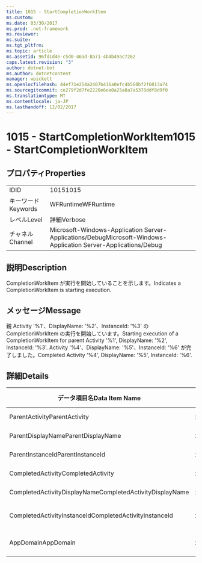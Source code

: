 ```yaml
---
title: 1015 - StartCompletionWorkItem
ms.custom: 
ms.date: 03/30/2017
ms.prod: .net-framework
ms.reviewer: 
ms.suite: 
ms.tgt_pltfrm: 
ms.topic: article
ms.assetid: 96fd1d4e-c5d0-46ad-8a71-4b4b49ac7262
caps.latest.revision: "3"
author: dotnet-bot
ms.author: dotnetcontent
manager: wpickett
ms.openlocfilehash: 44ef71e254a2407b416a0efc4b560bf2f6013a74
ms.sourcegitcommit: ce279f2d7fe2220e6ea0a25a8a7a5370ddf8d9f0
ms.translationtype: MT
ms.contentlocale: ja-JP
ms.lasthandoff: 12/02/2017
---
```

# <a name="1015---startcompletionworkitem"></a><span data-ttu-id="ab7c9-102">1015 - StartCompletionWorkItem</span><span class="sxs-lookup"><span data-stu-id="ab7c9-102">1015 - StartCompletionWorkItem</span></span>
## <a name="properties"></a><span data-ttu-id="ab7c9-103">プロパティ</span><span class="sxs-lookup"><span data-stu-id="ab7c9-103">Properties</span></span>  
  
|||  
|-|-|  
|<span data-ttu-id="ab7c9-104">ID</span><span class="sxs-lookup"><span data-stu-id="ab7c9-104">ID</span></span>|<span data-ttu-id="ab7c9-105">1015</span><span class="sxs-lookup"><span data-stu-id="ab7c9-105">1015</span></span>|  
|<span data-ttu-id="ab7c9-106">キーワード</span><span class="sxs-lookup"><span data-stu-id="ab7c9-106">Keywords</span></span>|<span data-ttu-id="ab7c9-107">WFRuntime</span><span class="sxs-lookup"><span data-stu-id="ab7c9-107">WFRuntime</span></span>|  
|<span data-ttu-id="ab7c9-108">レベル</span><span class="sxs-lookup"><span data-stu-id="ab7c9-108">Level</span></span>|<span data-ttu-id="ab7c9-109">詳細</span><span class="sxs-lookup"><span data-stu-id="ab7c9-109">Verbose</span></span>|  
|<span data-ttu-id="ab7c9-110">チャネル</span><span class="sxs-lookup"><span data-stu-id="ab7c9-110">Channel</span></span>|<span data-ttu-id="ab7c9-111">Microsoft-Windows-Application Server-Applications/Debug</span><span class="sxs-lookup"><span data-stu-id="ab7c9-111">Microsoft-Windows-Application Server-Applications/Debug</span></span>|  
  
## <a name="description"></a><span data-ttu-id="ab7c9-112">説明</span><span class="sxs-lookup"><span data-stu-id="ab7c9-112">Description</span></span>  
 <span data-ttu-id="ab7c9-113">CompletionWorkItem が実行を開始していることを示します。</span><span class="sxs-lookup"><span data-stu-id="ab7c9-113">Indicates a CompletionWorkItem is starting execution.</span></span>  
  
## <a name="message"></a><span data-ttu-id="ab7c9-114">メッセージ</span><span class="sxs-lookup"><span data-stu-id="ab7c9-114">Message</span></span>  
 <span data-ttu-id="ab7c9-115">親 Activity '%1'、DisplayName: '%2'、InstanceId: '%3' の CompletionWorkItem の実行を開始しています。</span><span class="sxs-lookup"><span data-stu-id="ab7c9-115">Starting execution of a CompletionWorkItem for parent Activity '%1', DisplayName: '%2', InstanceId: '%3'.</span></span> <span data-ttu-id="ab7c9-116">Activity '%4'、DisplayName: '%5'、InstanceId: '%6' が完了しました。</span><span class="sxs-lookup"><span data-stu-id="ab7c9-116">Completed Activity '%4', DisplayName: '%5', InstanceId: '%6'.</span></span>  
  
## <a name="details"></a><span data-ttu-id="ab7c9-117">詳細</span><span class="sxs-lookup"><span data-stu-id="ab7c9-117">Details</span></span>  
  
|<span data-ttu-id="ab7c9-118">データ項目名</span><span class="sxs-lookup"><span data-stu-id="ab7c9-118">Data Item Name</span></span>|<span data-ttu-id="ab7c9-119">データ項目の型</span><span class="sxs-lookup"><span data-stu-id="ab7c9-119">Data Item Type</span></span>|<span data-ttu-id="ab7c9-120">説明</span><span class="sxs-lookup"><span data-stu-id="ab7c9-120">Description</span></span>|  
|--------------------|--------------------|-----------------|  
|<span data-ttu-id="ab7c9-121">ParentActivity</span><span class="sxs-lookup"><span data-stu-id="ab7c9-121">ParentActivity</span></span>|<span data-ttu-id="ab7c9-122">xs:string</span><span class="sxs-lookup"><span data-stu-id="ab7c9-122">xs:string</span></span>|<span data-ttu-id="ab7c9-123">親アクティビティの型名。</span><span class="sxs-lookup"><span data-stu-id="ab7c9-123">The type name of the parent activity.</span></span>|  
|<span data-ttu-id="ab7c9-124">ParentDisplayName</span><span class="sxs-lookup"><span data-stu-id="ab7c9-124">ParentDisplayName</span></span>|<span data-ttu-id="ab7c9-125">xs:string</span><span class="sxs-lookup"><span data-stu-id="ab7c9-125">xs:string</span></span>|<span data-ttu-id="ab7c9-126">親アクティビティの表示名。</span><span class="sxs-lookup"><span data-stu-id="ab7c9-126">The display name of the parent activity.</span></span>|  
|<span data-ttu-id="ab7c9-127">ParentInstanceId</span><span class="sxs-lookup"><span data-stu-id="ab7c9-127">ParentInstanceId</span></span>|<span data-ttu-id="ab7c9-128">xs:string</span><span class="sxs-lookup"><span data-stu-id="ab7c9-128">xs:string</span></span>|<span data-ttu-id="ab7c9-129">親アクティビティのインスタンス ID。</span><span class="sxs-lookup"><span data-stu-id="ab7c9-129">The instance id of the parent activity.</span></span>|  
|<span data-ttu-id="ab7c9-130">CompletedActivity</span><span class="sxs-lookup"><span data-stu-id="ab7c9-130">CompletedActivity</span></span>|<span data-ttu-id="ab7c9-131">xs:string</span><span class="sxs-lookup"><span data-stu-id="ab7c9-131">xs:string</span></span>|<span data-ttu-id="ab7c9-132">完了したアクティビティの型名。</span><span class="sxs-lookup"><span data-stu-id="ab7c9-132">The type name of the completed activity.</span></span>|  
|<span data-ttu-id="ab7c9-133">CompletedActivityDisplayName</span><span class="sxs-lookup"><span data-stu-id="ab7c9-133">CompletedActivityDisplayName</span></span>|<span data-ttu-id="ab7c9-134">xs:string</span><span class="sxs-lookup"><span data-stu-id="ab7c9-134">xs:string</span></span>|<span data-ttu-id="ab7c9-135">完了したアクティビティの表示名。</span><span class="sxs-lookup"><span data-stu-id="ab7c9-135">The display name of the completed activity.</span></span>|  
|<span data-ttu-id="ab7c9-136">CompletedActivityInstanceId</span><span class="sxs-lookup"><span data-stu-id="ab7c9-136">CompletedActivityInstanceId</span></span>|<span data-ttu-id="ab7c9-137">xs:string</span><span class="sxs-lookup"><span data-stu-id="ab7c9-137">xs:string</span></span>|<span data-ttu-id="ab7c9-138">完了したアクティビティのインスタンス ID。</span><span class="sxs-lookup"><span data-stu-id="ab7c9-138">The instance id of the completed activity.</span></span>|  
|<span data-ttu-id="ab7c9-139">AppDomain</span><span class="sxs-lookup"><span data-stu-id="ab7c9-139">AppDomain</span></span>|<span data-ttu-id="ab7c9-140">xs:string</span><span class="sxs-lookup"><span data-stu-id="ab7c9-140">xs:string</span></span>|<span data-ttu-id="ab7c9-141">AppDomain.CurrentDomain.FriendlyName で返される文字列。</span><span class="sxs-lookup"><span data-stu-id="ab7c9-141">The string returned by AppDomain.CurrentDomain.FriendlyName.</span></span>|
